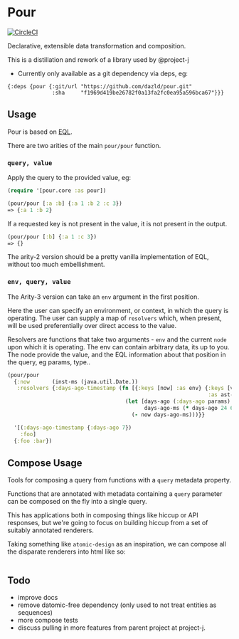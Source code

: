 # Pour

[![CircleCI](https://circleci.com/gh/dazld/pour.svg?style=svg)](https://circleci.com/gh/dazld/pour)

Declarative, extensible data transformation and composition. 

This is a distillation and rework of a library used by @project-j

- Currently only available as a git dependency via deps, eg:

```
{:deps {pour {:git/url "https://github.com/dazld/pour.git"
              :sha     "f1969d419be26782f0a13fa2fc0ea95a596bca67"}}}
```

## Usage

Pour is based on [EQL](https://github.com/edn-query-language/eql).

There are two arities of the main `pour/pour` function. 

### `query, value`

Apply the query to the provided value, eg:

```clojure
(require '[pour.core :as pour])

(pour/pour [:a :b] {:a 1 :b 2 :c 3})
=> {:a 1 :b 2}
```

If a requested key is not present in the value, it is not present in the output. 

```clojure
(pour/pour [:b] {:a 1 :c 3}) 
=> {}
```

The arity-2 version should be a pretty vanilla implementation of EQL, without too much embellishment.

### `env, query, value`

The Arity-3 version can take an `env` argument in the first position. 

Here the user can specify an environment, or context, in which the query is operating. 
The user can supply a map of `resolvers` which, when present, will be used preferentially over direct access to the value.

Resolvers are functions that take two arguments - `env` and the current `node` upon which it is operating. 
The env can contain arbitrary data, its up to you. The node provide the value, and the EQL information about that position 
in the query, eg params, type..  

```clojure
(pour/pour
  {:now       (inst-ms (java.util.Date.))
   :resolvers {:days-ago-timestamp (fn [{:keys [now] :as env} {:keys [value params]
                                                               :as ast-node}]
                                     (let [days-ago (:days-ago params)
                                           days-ago-ms (* days-ago 24 60 60 1000)]
                                       (- now days-ago-ms)))}}

  '[(:days-ago-timestamp {:days-ago 7}) 
    :foo] 
  {:foo :bar})
```


## Compose Usage

Tools for composing a query from functions with a `query` metadata property.

Functions that are annotated with metadata containing a `query` parameter can be composed on the fly into a single query.

This has applications both in composing things like hiccup or API responses, but we're going to focus on building hiccup 
from a set of suitably annotated renderers. 

Taking something like `atomic-design` as an inspiration, we can compose all the disparate renderers into html like so:

```clojure


``` 




## Todo

- improve docs
- remove datomic-free dependency (only used to not treat entities as sequences)
- more compose tests
- discuss pulling in more features from parent project at project-j.